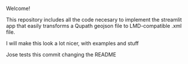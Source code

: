 Welcome!

This repository includes all the code necesary to implement the streamlit app that easily transforms a Qupath geojson file to LMD-compatible .xml file.



I will make this look a lot nicer, with examples and stuff

Jose tests this commit changing the README

